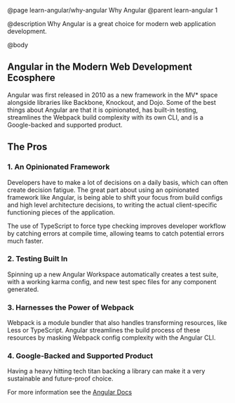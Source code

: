 @page learn-angular/why-angular Why Angular
@parent learn-angular 1

@description Why Angular is a great choice for modern web application development.

@body

## Angular in the Modern Web Development Ecosphere

Angular was first released in 2010 as a new framework in the MV* space alongside libraries like Backbone, Knockout, and Dojo.
Some of the best things about Angular are that it is opinionated, has built-in testing, streamlines the Webpack build complexity with its own CLI, and is a Google-backed and supported product.
## The Pros

### 1. An Opinionated Framework

Developers have to make a lot of decisions on a daily basis, which can often create decision fatigue. The great part about using an opinionated framework like Angular, is being able to shift your focus from build configs and high level architecture decisions, to writing the actual client-specific functioning pieces of the application.

The use of TypeScript to force type checking improves developer workflow by catching errors at compile time, allowing teams to catch potential errors much faster.

### 2. Testing Built In

Spinning up a new Angular Workspace automatically creates a test suite, with a working karma config, and new test spec files for any component generated.

### 3. Harnesses the Power of Webpack

Webpack is a module bundler that also handles transforming resources, like Less or TypeScript.
Angular streamlines the build process of these resources by masking Webpack config complexity with the Angular CLI.

### 4. Google-Backed and Supported Product

Having a heavy hitting tech titan backing a library can make it a very sustainable and future-proof choice.


For more information see the <a href="https://docs.angularjs.org/guide/introduction" >Angular Docs</a>